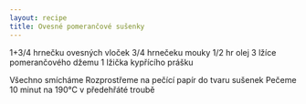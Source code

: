 ```yaml
---
layout: recipe
title: Ovesné pomerančové sušenky 
---
```


1+3/4 hrnečku ovesných vloček 
3/4 hrnečeku mouky
1/2 hr olej
3 lžíce pomerančového džemu 
1 lžička kypřícího prášku 

Všechno smícháme 
Rozprostřeme na pečící papír do tvaru sušenek 
Pečeme 10 minut na 190°C v předehřáté troubě 
